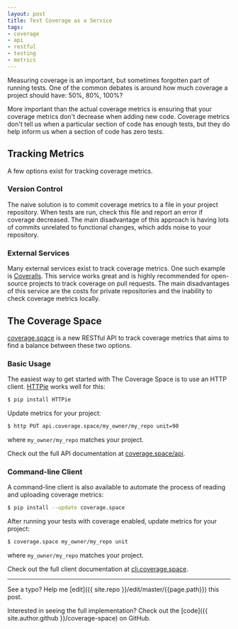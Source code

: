 ```yaml
---
layout: post
title: Test Coverage as a Service
tags:
- coverage
- api
- restful
- testing
- metrics
---
```


Measuring coverage is an important, but sometimes forgotten part of running tests. One of the common debates is around how much coverage a project should have: 50%, 80%, 100%?

More important than the actual coverage metrics is ensuring that your coverage metrics don't decrease when adding new code. Coverage metrics don't tell us when a particular section of code has enough tests, but they do help inform us when a section of code has zero tests.

## Tracking Metrics

A few options exist for tracking coverage metrics.

### Version Control

The naive solution is to commit coverage metrics to a file in your project repository. When tests are run, check this file and report an error if coverage decreased. The main disadvantage of this approach is having lots of commits unrelated to functional changes, which adds noise to your repository.

### External Services

Many external services exist to track coverage metrics. One such example is [Coveralls](https://coveralls.io/). This service works great and is highly recommended for open-source projects to track coverage on pull requests. The main disadvantages of this service are the costs for private repositories and the inability to check coverage metrics locally.

## The Coverage Space

[coverage.space](https://coverage.space) is a new RESTful API to track coverage metrics that aims to find a balance between these two options.

### Basic Usage

The easiest way to get started with The Coverage Space is to use an HTTP client. [HTTPie](https://github.com/jkbrzt/httpie) works well for this:

```sh
$ pip install HTTPie
```

Update metrics for your project:

```sh
$ http PUT api.coverage.space/my_owner/my_repo unit=90
```

where `my_owner/my_repo` matches your project.

Check out the full API documentation at [coverage.space/api](https://coverage.space/api/).

### Command-line Client

A command-line client is also available to automate the process of reading and uploading coverage metrics:

```sh
$ pip install --update coverage.space
```

After running your tests with coverage enabled, update metrics for your project:

```sh
$ coverage.space my_owner/my_repo unit
```

where `my_owner/my_repo` matches your project.

Check out the full client documentation at [cli.coverage.space](https://cli.coverage.space).

-----

See a typo? Help me [edit]({{ site.repo }}/edit/master/{{page.path}}) this post.

Interested in seeing the full implementation? Check out the [code]({{ site.author.github }}/coverage-space) on GitHub.

